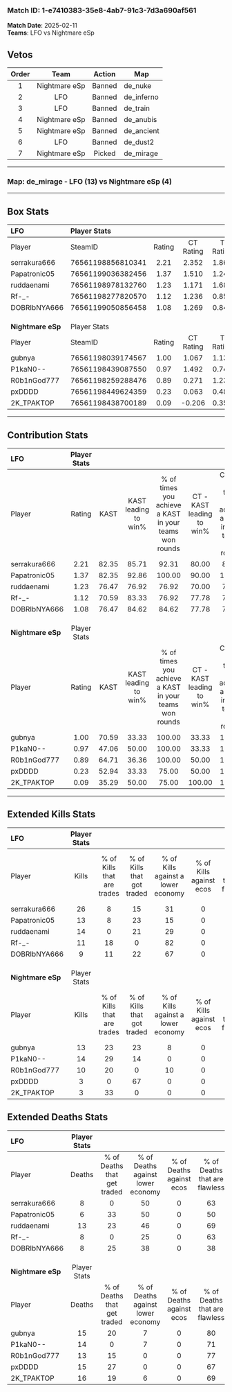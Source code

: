 ### Match ID: 1-e7410383-35e8-4ab7-91c3-7d3a690af561  
**Match Date**: 2025-02-11  
**Teams**: LFO vs Nightmare eSp  

## Vetos  

| Order | Team | Action | Map |
| :---: | :--: | :----: | --- |
| 1 | Nightmare eSp | Banned | de_nuke |
| 2 | LFO | Banned | de_inferno |
| 3 | LFO | Banned | de_train |
| 4 | Nightmare eSp | Banned | de_anubis |
| 5 | Nightmare eSp | Banned | de_ancient |
| 6 | LFO | Banned | de_dust2 |
| 7 | Nightmare eSp | Picked | de_mirage |

---  

### **Map**: de_mirage - LFO (13) vs Nightmare eSp (4)  
---  

## Box Stats  

| **LFO**           | Player Stats      |        |           |          |       |       |       |         |        |      |     |
| :- | :- | :-: | :-: | :-: | :-: | :-: | :-: | :-: | :-: | :-: | :-: |
| Player            | SteamID           | Rating | CT Rating | T Rating | KAST  |  ADR  | Kills | Assists | Deaths | K/D  | HS% |
| serrakura666      | 76561198856810341 |  2.21  |   2.352   |  1.863   | 82.35 | 144.6 |  26   |    2    |   8    | 3.25 | 30  |
| Papatronic05      | 76561199036382456 |  1.37  |   1.510   |  1.248   | 82.35 | 68.4  |  13   |    2    |   6    | 2.17 | 84  |
| ruddaenami        | 76561198978132760 |  1.23  |   1.171   |  1.680   | 76.47 | 89.0  |  14   |    3    |   13   | 1.08 | 78  |
| Rf-_-             | 76561198277820570 |  1.12  |   1.236   |  0.855   | 70.59 | 66.7  |  11   |    4    |   8    | 1.38 | 45  |
| DOBRIbNYA666      | 76561199050856458 |  1.08  |   1.269   |  0.848   | 76.47 | 70.8  |   9   |    5    |   8    | 1.13 | 77  |
|                   |                   |        |           |          |       |       |       |         |        |      |     |
|                   |                   |        |           |          |       |       |       |         |        |      |     |
|                   |                   |        |           |          |       |       |       |         |        |      |     |
| **Nightmare eSp** | Player Stats      |        |           |          |       |       |       |         |        |      |     |
| Player            | SteamID           | Rating | CT Rating | T Rating | KAST  |  ADR  | Kills | Assists | Deaths | K/D  | HS% |
| gubnya            | 76561198039174567 |  1.00  |   1.067   |  1.131   | 70.59 | 72.8  |  13   |    0    |   15   | 0.87 | 84  |
| P1kaN0--          | 76561198439087550 |  0.97  |   1.492   |  0.747   | 47.06 | 88.0  |  14   |    1    |   14   | 1.00 | 64  |
| R0b1nGod777       | 76561198259288476 |  0.89  |   0.271   |  1.235   | 64.71 | 77.5  |  10   |    1    |   13   | 0.77 | 70  |
| pxDDDD            | 76561198449624359 |  0.23  |   0.063   |  0.484   | 52.94 | 27.1  |   3   |    3    |   15   | 0.20 | 66  |
| 2K_TPAKTOP        | 76561198438700189 |  0.09  |  -0.206   |  0.352   | 35.29 | 34.9  |   3   |    2    |   16   | 0.19 | 66  |
---  

## Contribution Stats  

| **LFO**           | Player Stats |       |                      |                                                        |                           |                                                             |                          |                                                            |
| :- | :-: | :-: | :-: | :-: | :-: | :-: | :-: | :-: |
| Player            |    Rating    | KAST  | KAST leading to win% | % of times you achieve a KAST in your teams won rounds | CT - KAST leading to win% | CT - % of times you achieve a KAST in your teams won rounds | T - KAST leading to win% | T - % of times you achieve a KAST in your teams won rounds |
| serrakura666      |     2.21     | 82.35 |        85.71         |                         92.31                          |           80.00           |                            88.89                            |          100.00          |                           100.00                           |
| Papatronic05      |     1.37     | 82.35 |        92.86         |                         100.00                         |           90.00           |                           100.00                            |          100.00          |                           100.00                           |
| ruddaenami        |     1.23     | 76.47 |        76.92         |                         76.92                          |           70.00           |                            77.78                            |          100.00          |                           75.00                            |
| Rf-_-             |     1.12     | 70.59 |        83.33         |                         76.92                          |           77.78           |                            77.78                            |          100.00          |                           75.00                            |
| DOBRIbNYA666      |     1.08     | 76.47 |        84.62         |                         84.62                          |           77.78           |                            77.78                            |          100.00          |                           100.00                           |
|                   |              |       |                      |                                                        |                           |                                                             |                          |                                                            |
|                   |              |       |                      |                                                        |                           |                                                             |                          |                                                            |
|                   |              |       |                      |                                                        |                           |                                                             |                          |                                                            |
| **Nightmare eSp** | Player Stats |       |                      |                                                        |                           |                                                             |                          |                                                            |
| Player            |    Rating    | KAST  | KAST leading to win% | % of times you achieve a KAST in your teams won rounds | CT - KAST leading to win% | CT - % of times you achieve a KAST in your teams won rounds | T - KAST leading to win% | T - % of times you achieve a KAST in your teams won rounds |
| gubnya            |     1.00     | 70.59 |        33.33         |                         100.00                         |           33.33           |                           100.00                            |          33.33           |                           100.00                           |
| P1kaN0--          |     0.97     | 47.06 |        50.00         |                         100.00                         |           33.33           |                           100.00                            |          60.00           |                           100.00                           |
| R0b1nGod777       |     0.89     | 64.71 |        36.36         |                         100.00                         |           50.00           |                           100.00                            |          33.33           |                           100.00                           |
| pxDDDD            |     0.23     | 52.94 |        33.33         |                         75.00                          |           50.00           |                           100.00                            |          28.57           |                           66.67                            |
| 2K_TPAKTOP        |     0.09     | 35.29 |        50.00         |                         75.00                          |          100.00           |                           100.00                            |          40.00           |                           66.67                            |
---  

## Extended Kills Stats  

| **LFO**           | Player Stats |                            |                            |                                    |                         |                              |                                 |                                       |                    |           |
| :- | :-: | :-: | :-: | :-: | :-: | :-: | :-: | :-: | :-: | :-: |
| Player            |    Kills     | % of Kills that are trades | % of Kills that got traded | % of Kills against a lower economy | % of Kills against ecos | % of Kills that are flawless | % of Kills that are close duels | % of Kills that are assisted by flash | Pistol Round Kills | AWP Kills |
| serrakura666      |      26      |             8              |             15             |                 31                 |            0            |              69              |                0                |                   0                   |         4          |    17     |
| Papatronic05      |      13      |             8              |             23             |                 15                 |            0            |              69              |                0                |                   8                   |         2          |     0     |
| ruddaenami        |      14      |             0              |             21             |                 29                 |            0            |              71              |                0                |                   7                   |         3          |     0     |
| Rf-_-             |      11      |             18             |             0              |                 82                 |            0            |              64              |                9                |                   0                   |         1          |     0     |
| DOBRIbNYA666      |      9       |             11             |             22             |                 67                 |            0            |             100              |                0                |                  11                   |         0          |     0     |
|                   |              |                            |                            |                                    |                         |                              |                                 |                                       |                    |           |
|                   |              |                            |                            |                                    |                         |                              |                                 |                                       |                    |           |
|                   |              |                            |                            |                                    |                         |                              |                                 |                                       |                    |           |
| **Nightmare eSp** | Player Stats |                            |                            |                                    |                         |                              |                                 |                                       |                    |           |
| Player            |    Kills     | % of Kills that are trades | % of Kills that got traded | % of Kills against a lower economy | % of Kills against ecos | % of Kills that are flawless | % of Kills that are close duels | % of Kills that are assisted by flash | Pistol Round Kills | AWP Kills |
| gubnya            |      13      |             23             |             23             |                 8                  |            0            |              54              |                0                |                   0                   |         0          |     0     |
| P1kaN0--          |      14      |             29             |             14             |                 0                  |            0            |              43              |                7                |                   0                   |         2          |     2     |
| R0b1nGod777       |      10      |             20             |             0              |                 10                 |            0            |              90              |                0                |                   0                   |         1          |     0     |
| pxDDDD            |      3       |             0              |             67             |                 0                  |            0            |              67              |                0                |                   0                   |         0          |     0     |
| 2K_TPAKTOP        |      3       |             33             |             0              |                 0                  |            0            |              33              |                0                |                   0                   |         1          |     0     |
## Extended Deaths Stats  

| **LFO**           | Player Stats |                             |                                   |                          |                               |                            |                           |               |
| :- | :-: | :-: | :-: | :-: | :-: | :-: | :-: | :-: |
| Player            |    Deaths    | % of Deaths that get traded | % of Deaths against lower economy | % of Deaths against ecos | % of Deaths that are flawless | % of Deaths that are close | % of Deaths while blinded | Deaths to AWP |
| serrakura666      |      8       |              0              |                50                 |            0             |              63               |             0              |             0             |       0       |
| Papatronic05      |      6       |             33              |                50                 |            0             |              50               |             0              |             0             |       1       |
| ruddaenami        |      13      |             23              |                46                 |            0             |              69               |             8              |             0             |       1       |
| Rf-_-             |      8       |              0              |                25                 |            0             |              63               |             0              |             0             |       0       |
| DOBRIbNYA666      |      8       |             25              |                38                 |            0             |              38               |             0              |             0             |       0       |
|                   |              |                             |                                   |                          |                               |                            |                           |               |
|                   |              |                             |                                   |                          |                               |                            |                           |               |
|                   |              |                             |                                   |                          |                               |                            |                           |               |
| **Nightmare eSp** | Player Stats |                             |                                   |                          |                               |                            |                           |               |
| Player            |    Deaths    | % of Deaths that get traded | % of Deaths against lower economy | % of Deaths against ecos | % of Deaths that are flawless | % of Deaths that are close | % of Deaths while blinded | Deaths to AWP |
| gubnya            |      15      |             20              |                 7                 |            0             |              80               |             0              |             7             |       5       |
| P1kaN0--          |      14      |              0              |                 7                 |            0             |              71               |             0              |             0             |       2       |
| R0b1nGod777       |      13      |             15              |                 0                 |            0             |              77               |             0              |             8             |       3       |
| pxDDDD            |      15      |             27              |                 0                 |            0             |              67               |             0              |             0             |       5       |
| 2K_TPAKTOP        |      16      |             19              |                 6                 |            0             |              69               |             6              |             6             |       2       |
